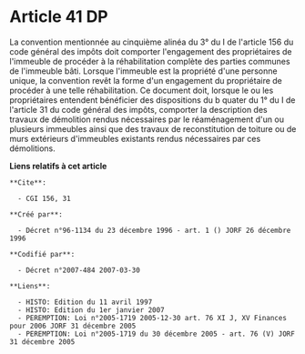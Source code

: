 # Article 41 DP

La convention mentionnée au cinquième alinéa du 3° du I de l'article 156 du code général des impôts doit comporter
l'engagement des propriétaires de l'immeuble de procéder à la réhabilitation complète des parties communes de l'immeuble
bâti. Lorsque l'immeuble est la propriété d'une personne unique, la convention revêt la forme d'un engagement du propriétaire
de procéder à une telle réhabilitation. Ce document doit, lorsque le ou les propriétaires entendent bénéficier des
dispositions du b quater du 1° du I de l'article 31 du code général des impôts, comporter la description des travaux de
démolition rendus nécessaires par le réaménagement d'un ou plusieurs immeubles ainsi que des travaux de reconstitution de
toiture ou de murs extérieurs d'immeubles existants rendus nécessaires par ces démolitions.

**Liens relatifs à cet article**

	**Cite**:

	  - CGI 156, 31

	**Créé par**:

	  - Décret n°96-1134 du 23 décembre 1996 - art. 1 () JORF 26 décembre 1996

	**Codifié par**:

	  - Décret n°2007-484 2007-03-30

	**Liens**:

	  - HISTO: Edition du 11 avril 1997
	  - HISTO: Edition du 1er janvier 2007
	  - PEREMPTION: Loi n°2005-1719 2005-12-30 art. 76 XI J, XV Finances pour 2006 JORF 31 décembre 2005
	  - PEREMPTION: Loi n°2005-1719 du 30 décembre 2005 - art. 76 (V) JORF 31 décembre 2005

